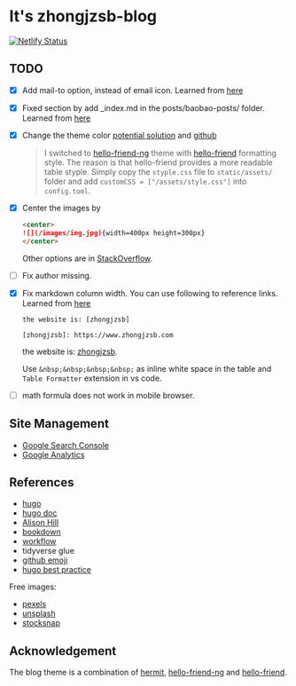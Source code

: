 # It's zhongjzsb-blog

[![Netlify Status](https://api.netlify.com/api/v1/badges/f0111f58-fcf4-451f-9a3d-4062b9ab619d/deploy-status)](https://app.netlify.com/sites/zhongjzsb/deploys)

## TODO

- [x] Add mail-to option, instead of email icon. Learned from [here](https://github.com/Track3/hermit/issues/30)
- [x] Fixed section by add _index.md in the posts/baobao-posts/ folder. Learned from [here](https://gohugo.io/content-management/sections/)
- [x] Change the theme color [potential solution](https://discourse.gohugo.io/t/change-highlight-color-in-hermit-theme/20564/10) and [github](https://github.com/Track3/hermit/issues/58)
  > I switched to [hello-friend-ng](https://github.com/rhazdon/hugo-theme-hello-friend-ng) theme with [hello-friend](https://github.com/panr/hugo-theme-hello-friend) formatting style. The reason is that hello-friend provides a more readable table styple. Simply copy the `styple.css` file to `static/assets/` folder and add `customCSS = ["/assets/style.css"]` into `config.toml`.
- [x] Center the images by

    ```markdown
    <center>
    ![](/images/img.jpg){width=400px height=300px}
    </center>
    ```

    Other options are in [StackOverflow](https://stackoverflow.com/questions/24677642/centering-image-and-text-in-r-markdown-for-a-pdf-report/38074465).
- [ ] Fix author missing.
- [x] Fix markdown column width. You can use following to reference links. Learned from [here](https://github.com/adam-p/markdown-here/wiki/Markdown-Cheatsheet)

    ```
    the website is: [zhongjzsb]

    [zhongjzsb]: https://www.zhongjzsb.com
    ```

    the website is: [zhongjzsb].

    Use `&nbsp;&nbsp;&nbsp;&nbsp;` as inline white space in the table and `Table Formatter` extension in vs code.

    [zhongjzsb]: https://www.zhongjzsb.com

- [ ] math formula does not work in mobile browser.

## Site Management

- [Google Search Console](https://search.google.com/search-console/about)
- [Google Analytics](https://analytics.google.com/analytics/)

## References

- [hugo](https://www.gohugo.org/theme/casper/)
- [hugo doc](https://gohugo.io/getting-started/)
- [Alison Hill](https://alison.rbind.io/)
- [bookdown](https://rachaellappan.github.io/bookdown/)
- [workflow](https://rstats.wtf/project-oriented-workflow.html)
- tidyverse glue
- [github emoji](https://gist.github.com/rxaviers/7360908)
- [hugo best practice](https://github.com/spech66/hugo-best-practices)

Free images:
- [pexels](https://www.pexels.com/)
- [unsplash](https://unsplash.com/)
- [stocksnap](https://stocksnap.io/)

## Acknowledgement

The blog theme is a combination of [hermit](https://github.com/Track3/hermit), [hello-friend-ng](https://github.com/rhazdon/hugo-theme-hello-friend-ng) and [hello-friend](https://github.com/panr/hugo-theme-hello-friend).

